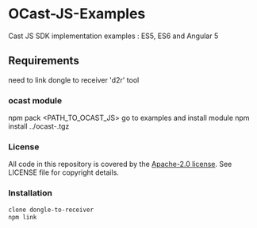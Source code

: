 # OCast-JS-Examples
Cast JS SDK implementation examples : ES5, ES6 and Angular 5
## Requirements
need to link dongle to receiver 'd2r' tool

### ocast module
npm pack <PATH_TO_OCAST_JS>
go to examples and install module
npm install ../ocast-<VERSION>.tgz


### License
All code in this repository is covered by the [Apache-2.0 license](http://www.apache.org/licenses/LICENSE-2.0). See LICENSE file for copyright details.

### Installation
```bash
clone dongle-to-receiver
npm link

```
